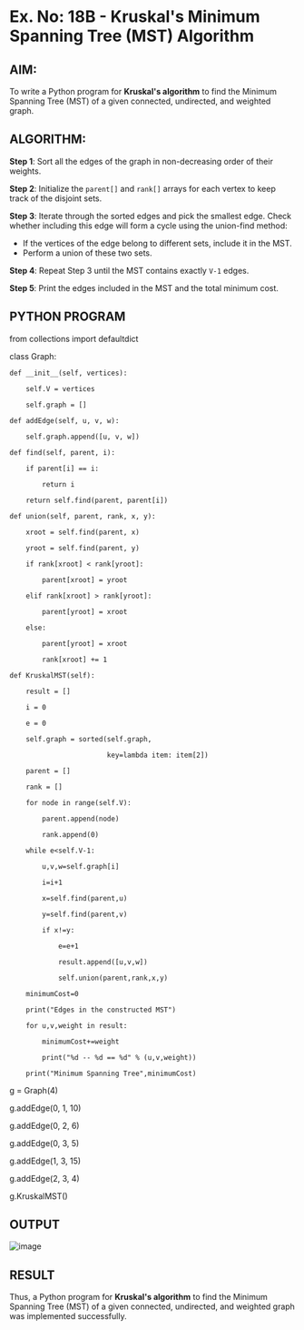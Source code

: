 # Ex. No: 18B - Kruskal's Minimum Spanning Tree (MST) Algorithm

## AIM:
To write a Python program for **Kruskal's algorithm** to find the Minimum Spanning Tree (MST) of a given connected, undirected, and weighted graph.

## ALGORITHM:

**Step 1**: Sort all the edges of the graph in non-decreasing order of their weights.

**Step 2**: Initialize the `parent[]` and `rank[]` arrays for each vertex to keep track of the disjoint sets.

**Step 3**: Iterate through the sorted edges and pick the smallest edge. Check whether including this edge will form a cycle using the union-find method:
- If the vertices of the edge belong to different sets, include it in the MST.
- Perform a union of these two sets.

**Step 4**: Repeat Step 3 until the MST contains exactly `V-1` edges.

**Step 5**: Print the edges included in the MST and the total minimum cost.

## PYTHON PROGRAM

from collections import defaultdict

class Graph:

	def __init__(self, vertices):
 
		self.V = vertices 
  
		self.graph = []

	def addEdge(self, u, v, w):
 
		self.graph.append([u, v, w])

	def find(self, parent, i):
 
		if parent[i] == i:
  
			return i
   
		return self.find(parent, parent[i])

	def union(self, parent, rank, x, y):
 
		xroot = self.find(parent, x)
  
		yroot = self.find(parent, y)

		if rank[xroot] < rank[yroot]:
  
			parent[xroot] = yroot
   
		elif rank[xroot] > rank[yroot]:
  
			parent[yroot] = xroot

		else:
  
			parent[yroot] = xroot
   
			rank[xroot] += 1
   
	def KruskalMST(self):

		result = [] 
		
		i = 0
		
		e = 0

		self.graph = sorted(self.graph,
  
							key=lambda item: item[2])

		parent = []
  
		rank = []
  
		for node in range(self.V):
  
		    parent.append(node)
      
		    rank.append(0)
		
		while e<self.V-1:
  
		    u,v,w=self.graph[i]
      
		    i=i+1
      
		    x=self.find(parent,u)
      
		    y=self.find(parent,v)
      
		    if x!=y:
      
		        e=e+1
          
		        result.append([u,v,w])
          
		        self.union(parent,rank,x,y)
		  
		minimumCost=0
  
		print("Edges in the constructed MST")
  
		for u,v,weight in result:
  
		    minimumCost+=weight
      
		    print("%d -- %d == %d" % (u,v,weight))
      
		print("Minimum Spanning Tree",minimumCost)

g = Graph(4)

g.addEdge(0, 1, 10)

g.addEdge(0, 2, 6)

g.addEdge(0, 3, 5)

g.addEdge(1, 3, 15)

g.addEdge(2, 3, 4)

g.KruskalMST()


## OUTPUT
![image](https://github.com/user-attachments/assets/bda84784-8150-45e1-95ad-d66fbf828ac2)

## RESULT
Thus, a Python program for **Kruskal's algorithm** to find the Minimum Spanning Tree (MST) of a given connected, undirected, and weighted graph was implemented successfully.


